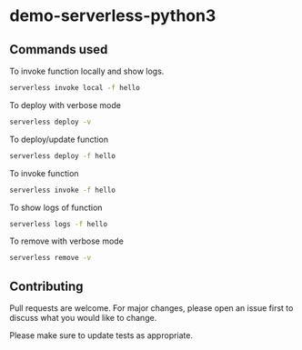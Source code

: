 # demo-serverless-python3

## Commands used
To invoke function locally and show logs.
```zsh
serverless invoke local -f hello
```

To deploy with verbose mode
```zsh
serverless deploy -v
```

To deploy/update function
```zsh
serverless deploy -f hello
```

To invoke function
```zsh
serverless invoke -f hello
```

To show logs of function
```zsh
serverless logs -f hello
```

To remove with verbose mode
```zsh
serverless remove -v
```

## Contributing

Pull requests are welcome. For major changes, please open an issue first to discuss what you would like to change.

Please make sure to update tests as appropriate.

